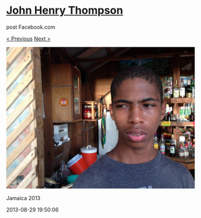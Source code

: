 # [John Henry Thompson](../README.md)
post Facebook.com

[< Previous](2013-08-29-5.md) [Next >](2013-08-29-7.md)

[![](../media/2013-08-29/Jamaica-2017.jpg)](../README.md)

Jamaica 2013

2013-08-29 19:50:06